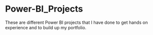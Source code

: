 # Power-BI_Projects
These are different Power BI projects that I have done to get hands on experience and to build up my portfolio. 

